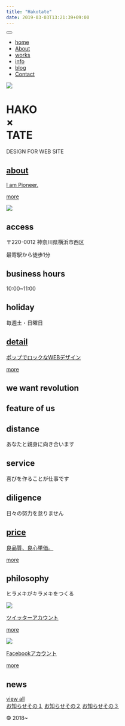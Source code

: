 ```yaml
---
title: "Hakotate"
date: 2019-03-03T13:21:39+09:00
---
```


<nav class="grid navbar_wrapper global" id="globalNavi" role="navigation">
    <a class="flex navbar_brand" href="./index.html">
        <span class="navbar_logo" style="background-image: url(./lib/images/LOGO.png);">
        </span>
    </a>
    <button class="navbar-toggler" type="button" data-toggle="collapse" data-target="#navbarToggler" aria-controls="navbarToggle" aria-expanded="false" aria-label="Toggle navigation">
        <span></span>
        <span></span>
        <span></span>
    </button>
    <div class="navbar_content" id="navbarToggler">
        <ul class="navbar_list font-sm">
            <li class="page_item"><a href="./index.html">home</a></li>
            <li class="page_item"><a href="./page.html">About</a></li>
            <li class="page_item"><a href="./page.html">works</a></li>
            <li class="page_item"><a href="./page.html">info</a></li>
            <li class="page_item"><a href="./post.html">blog</a></li>
            <li class="page_item"><a href="./page.html">Contact</a></li>
        </ul>
    </div>
</nav>
<div class="container grid_wrapper">
    <main role="main" class="grid grid-main">
        <div class="grid_item ex-vrt ex-hrz">
            <img src="./lib/images/top_img.jpeg" class="grid_body img">
        </div>
        <div class="grid_item">
            <h1 class="flex grid_body title">HAKO<br>×<br>TATE</h1>
        </div>
        <div class="grid_item">
            <p class="flex grid_body text">DESIGN FOR WEB SITE</p>
        </div>
        <div class="grid_item">
            <a href="#" class="grid grid-1 grid_body text link">
                <h2 class="font-xs body_description">about</h2>
                <p>I am Pioneer.</p>
                <p>more</p>
            </a>
        </div>
        <div class="grid_item">
            <img src="./lib/images/about_img.jpg" class="grid_body img">
        </div>
        <div class="grid_item">
            <div class="grid grid-1 grid_body text dark">
                <h2 class="font-xs body_description">access</h2>
                <p>〒220-0012 神奈川県横浜市西区</p>
                <p>最寄駅から徒歩1分</p>
            </div>
        </div>
        <div class="grid_item">
            <div class="grid grid-1 grid_body text">
                <h2 class="font-xs body_description">business hours</h2>
                <p>10:00~11:00</p>
            </div>
        </div>
        <div class="grid_item">
            <div class="grid grid-1 grid_body text dark">
                <h2 class="font-xs body_description">holiday</h2>
                <p>毎週土・日曜日</p>
            </div>
        </div>
        <div class="grid_item">
            <a href="#" class="grid grid-1 grid_body text link">
                <h2 class="font-xs body_description">detail</h2>
                <p>ポップでロックなWEBデザイン</p>
                <p>more</p>
            </a>
        </div>
        <div class="grid_item ex-hrz">
                <h2 class="flex grid_body title">we want revolution</h2>
        </div>
        <div class="grid_item ex-hrz ex-vrt">
            <div class="grid grid-sub grid_body bgr" style="background-image: url(./lib/images/meet7.jpeg);">
                <div class="grid_item">
                    <h2 class="flex grid_body title">feature of us</h2>
                </div>
                <div class="grid_item">
                    <div class="grid grid-1 grid_body text">
                <h2 class="font-xs body_description">distance</h2>
                <p>あなたと親身に向き合います</p>
                    </div>
                </div>
                <div class="grid_item">
                    <div class="grid grid-1 grid_body text">
                <h2 class="font-xs body_description">service</h2>
                <p>喜びを作ることが仕事です</p>
                    </div>
                </div>
                <div class="grid_item">
                    <div class="grid grid-1 grid_body text">
                <h2 class="font-xs body_description">diligence</h2>
                <p>日々の努力を怠りません</p>
                    </div>
                </div>
            </div>
        </div>
        <div class="grid_item">
            <a href="#" class="grid grid-1 grid_body text link">
                <h2 class="font-xs body_description">price</h2>
                <p>良品質、良心単価。</p>
                <p>more</p>
            </a>
        </div>
        <div class="grid_item">
            <div class="grid grid-1 grid_body text">
                <h2 class="font-xs body_description">philosophy</h2>
                <p>ヒラメキがキラメキをつくる</p>
            </div>
        </div>
        <div class="grid_item">
            <a href="#" class="grid grid-1 grid_body text link">
                <img src="./lib/images/twitter.png" class="body_description img">
                <p>ツイッターアカウント</p>
                <p>more</p>
            </a>
        </div>
        <div class="grid_item">
            <a href="#" class="grid grid-1 grid_body text link">
                <img src="./lib/images/flogo.png" class="body_description img">
                <p>Facebookアカウント</p>
                <p>more</p>
            </a>
        </div>
        <div class="grid_item ex-hrz">
            <div class="grid grid_body post">
                <div class="grid grid-1 post_description">
                    <h2>news</h2>
                    <a href="#" class="post_link">view all</a>
                </div>
                <div class="grid post_content">
                    <a href="#" class="post_link">お知らせその１</a>
                    <a href="#" class="post_link">お知らせその２</a>
                    <a href="#" class="post_link">お知らせその３</a>
                </div>
            </div>
        </div>
    </main>
</div>
<aside role="complementary"></aside>
<footer role="contentinfo" class="inline-center">
    <p>© 2018~ </p>
</footer>
<script type='text/javascript' src='./lib/js/main.js'></script>